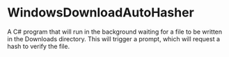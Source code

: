 # WindowsDownloadAutoHasher
A C# program that will run in the background waiting for a file to be written in the Downloads directory. This will trigger a prompt, which will request a hash to verify the file.
